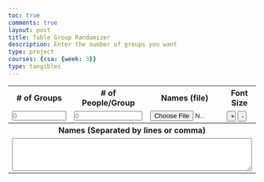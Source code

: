 ```yaml
---
toc: true
comments: true
layout: post
title: Table Group Randomizer
description: Enter the number of groups you want
type: project
courses: {csa: {week: 3}}
type: tangibles
---
```

<style>
    button {
        width: 35%;
        margin: auto;
        text-align: center;
    }

    input {
        width: 100%;
        padding: 0
    }

    .file {
        width: 80%
    }

    textarea {
        width: 100%;
        height: 5em
    }

</style>
<table class="inputs">
    <tr>
        <th># of Groups</th>
        <th># of People/Group</th>
        <th>Names (file)</th>
        <th>Font Size</th>
    </tr>
    <tr>
        <td>
            <input placeholder="0" id="groupNum">
        </td>
        <td>
            <input placeholder="0" id="peopleNum">
        </td>
        <td>
            <input class="file" type="file" id="file">
        </td>
        <td>
            <button id="fontIncrease">+</button>
            <button id="fontDecrease">-</button>
        </td>
    </tr>
    <tr></tr>
    <tr>
        <th colspan="4">Names (Separated by lines or comma)</th>
    </tr>
    <tr>
        <td colspan="4">
            <textarea id="people"></textarea>
        </td>
    </tr>
</table>
<br>
<table id="groups">
</table>

<script>
    function getPeople() {
        var people = document.getElementById("people").value.split(/\n|,/)

        var peopleArray = []

        for (let i = 0; i < people.length; i ++) {
            if (people[i] != "," && people[i] != " " && people[i] != "") {
                peopleArray.push(people[i])
            }
        }

        return peopleArray
    }

    function makeGroups() {
        const people = shuffle(getPeople())
        var groupNum = document.getElementById('groupNum').value
        var peopleNum = document.getElementById('peopleNum').value
        
        if (peopleNum == "" && groupNum == "") {
            return
        }
        else if (peopleNum == "") {
            var output = []

            for (let i = 0; i < groupNum; i ++) {
                output.push([])
            }

            for (let j = 0; j < people.length; j ++) {
                for (let k = 0; k < groupNum; k ++) {
                    output[k].push(people[j])
                }
            }

        }
    }

    function shuffle(array) {
        for (let i = array.length - 1; i > 0; i--) {
            const j = Math.floor(Math.random() * (i + 1))
            [array[i], array[j]] = [array[j], array[i]]
        }

        return array
    }
</script>